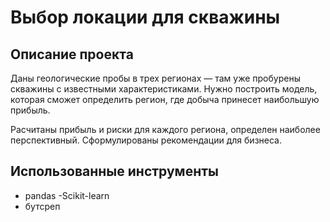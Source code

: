 # Выбор локации для скважины

## Описание проекта 
Даны геологические пробы в трех регионах — там уже пробурены скважины с известными характеристиками. Нужно построить модель, которая сможет определить регион, где добыча принесет наибольшую прибыль. 

Расчитаны прибыль  и риски для каждого региона, определен наиболее перспективный. Сформулированы рекомендации для бизнеса. 

## Использованные инструменты

 - pandas
 -Scikit-learn
 - бутсреп